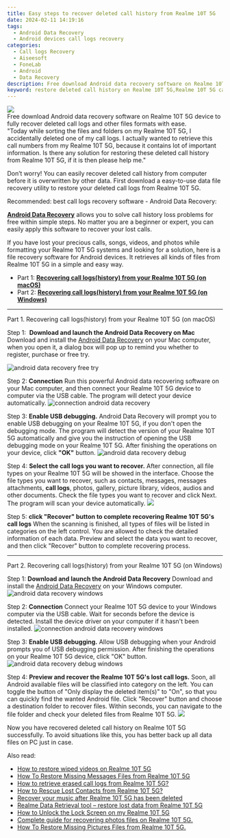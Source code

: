 ```yaml
---
title: Easy steps to recover deleted call history from Realme 10T 5G
date: 2024-02-11 14:19:16
tags: 
  - Android Data Recovery
  - Android devices call logs recovery
categories: 
  - Call logs Recovery
  - Aiseesoft
  - FoneLab
  - Android
  - Data Recovery
description: Free download Android data recovery software on Realme 10T 5G device to fully recover deleted call logs and other files formats with ease.
keyword: restore deleted call history on Realme 10T 5G,Realme 10T 5G call logs recovery,unerase call numbers from Realme 10T 5G,Realme 10T 5G call logs retrieval,save erased call logs on Realme 10T 5G,undelete call numbers from Realme 10T 5G,Realme 10T 5G deleted call history,how to recover call history on Realme 10T 5G,how can i get call history back on Realme 10T 5G,Realme 10T 5G call history disappear,restore call history when deleted in Realme 10T 5G,how to recover call history in Realme 10T 5G
---
```


<img src="https://img0mobiles.techidaily.com/images/best-assets/devices/realme/realme-10t-5g/4.jpg" class="atpl-imgstyle"  />

<div class="atpl-content atpl-for-fonelab-android recover-call-logs">

<div class="atpl-post-description-part-1">
Free download Android data recovery software on Realme 10T 5G device to fully recover deleted call logs and other files formats with ease.
</div>



<div class="atpl-post-description-part-2">
<div class="tpl-content-sub-paragraph-question">
    "Today while sorting the files and folders on my Realme 10T 5G, I accidentally deleted one of my call logs. I actually wanted to retrieve this call numbers from my Realme 10T 5G, because it contains lot of important information. Is there any solution for restoring these deleted call history from Realme 10T 5G, if it is then please help me."
</div>
<div class="tpl-content-sub-paragraph-content">
  <p>
    Don’t worry! You can easily recover deleted call history from computer before it is overwritten by other data. First download a easy-to-use data file recovery utility to restore your deleted call logs from Realme 10T 5G.
  </p>
</div>
</div>

<div class="atpl-post-description-part-3">
<div class="tpl-content-sub-paragraph-title">
    Recommended: best call logs recovery software - Android Data Recovery:
</div>
<div class="tpl-content-sub-paragraph-content">
  <p>
    <a href="https://tools.techidaily.com/aiseesoft-android-data-recovery/" target="_blank" rel="noopener"><strong>Android Data Recovery</strong></a> allows you to solve call history loss problems for free within simple steps. No matter you are a beginner or expert, you can easily apply this software to recover your lost calls.
  </p>
</div>
<div class="tpl-content-sub-paragraph-content">
  <p>
    If you have lost your precious calls, songs, videos, and photos while formatting your Realme 10T 5G systems and looking for a solution, here is a file recovery software for Android devices. It retrieves all kinds of files from Realme 10T 5G in a simple and easy way.
  </p>
</div>
</div>

<ul>
  <li>Part 1: <strong><a href="#p1"> Recovering call logs(history) from your Realme 10T 5G  (on macOS)</a></strong></li>
  <li>Part 2: <strong><a href="#p2"> Recovering call logs(history) from your Realme 10T 5G  (on Windows)</a></strong></li>
</ul>


<!-- Part 1 -->
<a id="p1" name="p1" ></a><hr>

<div>
  <span class="atpl-step-part-style">Part 1. Recovering call logs(history) from your Realme 10T 5G (on macOS)</span>
</div>

<span class="atpl-stepstyle-a"><span>Step 1: </span></span> <strong>Download and launch the Android Data Recovery on Mac</strong>
Download and install the <a href="https://tools.techidaily.com/aiseesoft-android-data-recovery/" target="_blank" rel="noopener">Android Data Recovery</a> on your Mac computer, when you open it, a dialog box will pop up to remind you whether to register, purchase or free try.

<img src="https://tools.techidaily.com/images/apps/aiseesoft/android-data-recovery/mac-free-try.png" class="atpl-imgstyle" alt="android data recovery free try" />

<span class="atpl-stepstyle-a"><span>Step 2: </span></span> <strong>Connection</strong>
Run this powerful Android data recovering software on your Mac computer, and then connect your Realme 10T 5G device to computer via the USB cable. The program will detect your device automatically.
<img src="https://tools.techidaily.com/images/apps/aiseesoft/android-data-recovery/mac-connection-interface.jpg" class="atpl-imgstyle" alt="connection android data recovery" />

<span class="atpl-stepstyle-a"><span>Step 3: </span></span> <strong>Enable USB debugging.</strong>
Android Data Recovery will prompt you to enable USB debugging on your Realme 10T 5G, if you don't open the debugging mode. The program will detect the version of your Realme 10T 5G automatically and give you the instruction of opening the USB debugging mode on your Realme 10T 5G. After finishing the operations on your device, click <strong>"OK"</strong> button.
<img src="https://tools.techidaily.com/images/apps/aiseesoft/android-data-recovery/mac-android-usb-debug.jpg"  class="atpl-imgstyle" alt="android data recovery debug" />

<span class="atpl-stepstyle-a"><span>Step 4: </span></span> <strong>Select the call logs you want to recover.</strong>
After connection, all file types on your Realme 10T 5G will be showed in the interface. Choose the file types you want to recover, such as contacts, messages, messages attachments, <b>call logs</b>, photos, gallery, picture library, videos, audios and other documents. Check the file types you want to recover and click Next. The program will scan your device automatically.
<img src="https://tools.techidaily.com/images/apps/aiseesoft/android-data-recovery/mac-choose-type-call-logs.jpg" class="atpl-imgstyle"  />

<span class="atpl-stepstyle-a"><span>Step 5: </span></span> <strong>click "Recover" button to  complete recovering Realme 10T 5G's call logs</strong>
When the scanning is finished, all types of files will be listed in categories on the left control. You are allowed to check the detailed information of each data. Preview and select the data you want to recover, and then click "Recover" button to complete recovering process.


<a id="p2" name="p2"></a><hr>

<!-- Part 2 -->
<div>
  <span class="atpl-step-part-style">Part 2. Recovering call logs(history) from your Realme 10T 5G (on Windows)</span>
</div>

<span class="atpl-stepstyle-a"><span>Step 1: </span></span> <strong>Download and launch the Android Data Recovery</strong>
Download and install the <a href="https://tools.techidaily.com/aiseesoft-android-data-recovery/" target="_blank" rel="noopener">Android Data Recovery</a> on your Windows computer.
<img src="https://tools.techidaily.com/images/apps/aiseesoft/android-data-recovery/win-start-interface.png"  class="atpl-imgstyle" alt="android data recovery windows" />

<span class="atpl-stepstyle-a"><span>Step 2: </span></span> <strong>Connection</strong>
Connect your Realme 10T 5G device to your Windows computer via the USB cable. Wait for seconds before the device is detected. Install the device driver on your computer if it hasn't been installed.
<img src="https://tools.techidaily.com/images/apps/aiseesoft/android-data-recovery/win-connection-interface.png" class="atpl-imgstyle" alt="connection android data recovery windows" />

<span class="atpl-stepstyle-a"><span>Step 3: </span></span> <strong>Enable USB debugging.</strong>
Allow USB debugging when your Android prompts you of USB debugging permission. After finishing the operations on your Realme 10T 5G device, click "OK" button.
<img src="https://tools.techidaily.com/images/apps/aiseesoft/android-data-recovery/win-android-usb-debug.png" class="atpl-imgstyle" alt="android data recovery debug windows" />

<span class="atpl-stepstyle-a"><span>Step 4: </span></span> <strong>Preview and recover the Realme 10T 5G's lost call logs.</strong>
Soon, all Android available files will be classified into category on the left. You can toggle the button of "Only display the deleted item(s)" to "On", so that you can quickly find the wanted Android file. Click "Recover" button and choose a destination folder to recover files. Within seconds, you can navigate to the file folder and check your deleted files from Realme 10T 5G.
<img src="https://tools.techidaily.com/images/apps/aiseesoft/android-data-recovery/win-recover-call-logs.png" class="atpl-imgstyle"  />

<div class="atpl-post-description-part-4">
<div class="tpl-content-sub-paragraph-normal">
    <p>
        Now you have recovered deleted call history on Realme 10T 5G successfully. To avoid situations like this, you has better back up all data files on PC just in case.
    </p>
</div>
</div>

<ins class="adsbygoogle"
     style="display:block"
     data-ad-client="ca-pub-7571918770474297"
     data-ad-slot="8358498916"
     data-ad-format="auto"
     data-full-width-responsive="true"></ins>

<span class="atpl-alsoreadstyle">Also read:</span>
<div><ul>
<li><a href="/how-to-restore-wiped-videos-on-realme-10t-5g-by-fonelab-android-recover-video/" target="_blank" rel="noopener"><u>How to restore wiped videos on Realme 10T 5G</u></a></li>
<li><a href="/how-to-restore-missing-messages-files-from-realme-10t-5g-by-fonelab-android-recover-messages/" target="_blank" rel="noopener"><u>How To  Restore Missing Messages Files from Realme 10T 5G</u></a></li>
<li><a href="/how-to-retrieve-erased-call-logs-from-realme-10t-5g-by-fonelab-android-recover-call-logs/" target="_blank" rel="noopener"><u>How to retrieve erased call logs from Realme 10T 5G?</u></a></li>
<li><a href="/how-to-rescue-lost-contacts-from-realme-10t-5g-by-fonelab-android-recover-contacts/" target="_blank" rel="noopener"><u>How to Rescue Lost Contacts from Realme 10T 5G?</u></a></li>
<li><a href="/recover-your-music-after-realme-10t-5g-has-been-deleted-by-fonelab-android-recover-music/" target="_blank" rel="noopener"><u>Recover your music after Realme 10T 5G has been deleted</u></a></li>
<li><a href="/realme-data-retrieval-tool-restore-lost-data-from-realme-10t-5g-by-fonelab-android-recover-data/" target="_blank" rel="noopener"><u>Realme Data Retrieval tool – restore lost data from Realme 10T 5G</u></a></li>
<li><a href="/how-to-unlock-the-lock-screen-on-my-realme-10t-5g-by-drfone-android-unlock-android-unlock/" target="_blank" rel="noopener"><u>How to Unlock the Lock Screen on my Realme 10T 5G</u></a></li>
<li><a href="/complete-guide-for-recovering-photos-files-on-realme-10t-5g-by-fonelab-android-recover-photos/" target="_blank" rel="noopener"><u>Complete guide for recovering photos files on Realme 10T 5G.</u></a></li>
<li><a href="/how-to-restore-missing-pictures-files-from-realme-10t-5g-by-fonelab-android-recover-pictures/" target="_blank" rel="noopener"><u>How To  Restore Missing Pictures Files from Realme 10T 5G.</u></a></li>
</ul></div>

</div>
